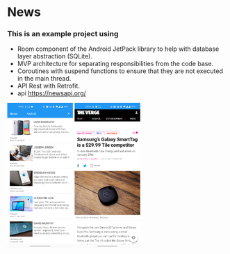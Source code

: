 # News
### This is an example project using

  - Room component of the Android JetPack library to help with database layer abstraction (SQLite).
  - MVP architecture for separating responsibilities from the code base.
  - Coroutines with suspend functions to ensure that they are not executed in the main thread.
  - API Rest with Retrofit.
  - api https://newsapi.org/

<img src="https://github.com/F4bioo/News/blob/master/screen_capture.png" width="30%"></img>
<img src="https://github.com/F4bioo/News/blob/master/screen_capture2.png" width="30%"></img>
